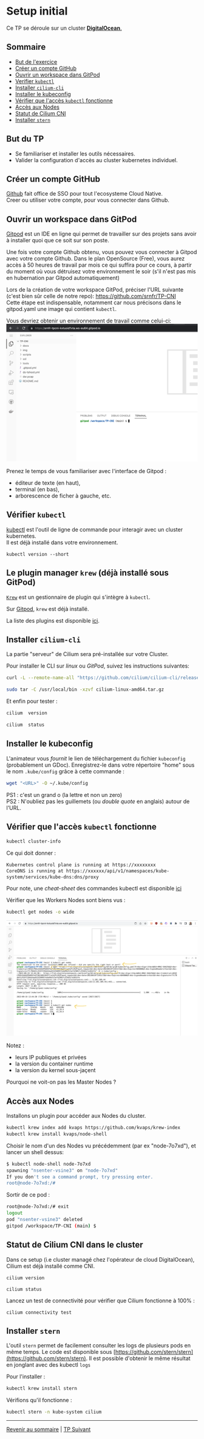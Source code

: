 # Setup initial

Ce TP se déroule sur un cluster <ins>**DigitalOcean**<ins>.

## Sommaire
  * [But de l'exercice](#but-du-tp)
  * [Créer un compte GitHub](#créer-un-compte-github)
  * [Ouvrir un workspace dans GitPod](#ouvrir-un-workspace-dans-gitpod)
  * [Verifier `kubectl`](#vérifier-kubectl)
  * [Installer `cilium-cli`](#installer-cilium-cli)
  * [Installer le kubeconfig](#installer-le-kubeconfig)
  * [Vérifier que l'accès `kubectl` fonctionne](#vérifier-que-laccès-kubectl-fonctionne)
  * [Accès aux Nodes](#accès-aux-nodes)
  * [Statut de Cilium CNI](#statut-de-cilium-cni-dans-le-cluster)
  * [Installer `stern` ](#installer-stern-sur-linux)

## But du TP
* Se familiariser et installer les outils nécessaires.
* Valider la configuration d'accès au cluster kubernetes individuel. 

## Créer un compte GitHub

[Github](https://github.com) fait office de SSO pour tout l'ecosysteme Cloud Native.  
Creer ou utiliser votre compte, pour vous connecter dans Github.

  
## Ouvrir un workspace dans GitPod

[Gitpod](https://gitpod.io) est un IDE en ligne qui permet de travailler sur des projets sans avoir à installer quoi que ce soit sur son poste.

Une fois votre compte Github obtenu, vous pouvez vous connecter à Gitpod avec votre compte Github.
Dans le plan OpenSource (Free), vous aurez accès à 50 heures de travail par mois ce qui suffira pour ce cours, à partir du moment où vous détruisez votre environnement le soir (s'il n'est pas mis en hubernation par Gitpod automatiquement)

Lors de la création de votre workspace GitPod, préciser l'URL suivante (c'est bien sûr celle de notre repo):
https://github.com/srnfr/TP-CNI  
Cette étape est indispensable, notamment car nous précisons dans le gitpod.yaml une image qui contient `kubectl`.

Vous devriez obtenir un environnement de travail comme celui-ci:
![](../img/gitpod.png)

Prenez le temps de vous familiariser avec l'interface de Gitpod :  
* éditeur de texte (en haut),
* terminal (en bas),
* arborescence de ficher à gauche, etc.


## Vérifier `kubectl` 

[kubectl](https://kubernetes.io/docs/tasks/tools/install-kubectl/) est l'outil de ligne de commande pour interagir avec un cluster kubernetes.  
Il est déjà installé dans votre environnement.


```shell
kubectl version --short
```
 
 ## Le plugin manager `krew` (déjà installé sous GitPod)

[`Krew`]((https://krew.sigs.k8s.io/docs/user-guide/setup/install/)) est un gestionnaire de plugin qui s'intègre à `kubectl`.

Sur [Gitpod](https://gitpod.com), `krew` est déjà installé.

La liste des plugins est disponible [ici](https://krew.sigs.k8s.io/plugins/).

## Installer `cilium-cli`

La partie "serveur" de Cilium sera pré-installée sur votre Cluster.

Pour installer le CLI sur *linux* ou *GitPod*, suivez les instructions suivantes:

```bash
curl -L --remote-name-all "https://github.com/cilium/cilium-cli/releases/download/v0.12.4/cilium-linux-amd64.tar.gz"
```
```bash
sudo tar -C /usr/local/bin -xzvf cilium-linux-amd64.tar.gz
```

Et enfin pour tester :  
```bash
cilium  version
```

```bash
cilium  status
```

## Installer le kubeconfig

L'animateur vous *fournit* le lien de téléchargement du fichier `kubeconfig` (probablement un GDoc).
Enregistrez-le dans votre répertoire "home" sous le nom `.kube/config` grâce à cette commande :

```bash
wget "<URL>" -O ~/.kube/config
```

PS1 : c'est un grand o (la lettre et non un zero)  
PS2 : N'oubliez pas les  guillemets (ou *double quote* en anglais) autour de l'URL.  

## Vérifier que l'accès `kubectl` fonctionne

```bash
kubectl cluster-info
```

Ce qui doit donner :

```
Kubernetes control plane is running at https://xxxxxxxx
CoreDNS is running at https://xxxxxx/api/v1/namespaces/kube-system/services/kube-dns:dns/proxy
```

Pour note, une *cheat-sheet* des commandes kubectl est disponible [ici](https://kubernetes.io/fr/docs/reference/kubectl/cheatsheet/)

Vérifier que les Workers Nodes sont biens vus :
```bash
kubectl get nodes -o wide
```

![](../img/gitpod2.png)

Notez :
* leurs IP publiques et privées
* la version du container runtime
* la version du kernel sous-jaçent

Pourquoi ne voit-on pas les Master Nodes ?

## Accès aux Nodes

Installons un plugin pour accéder aux Nodes du cluster.

```bash
kubectl krew index add kvaps https://github.com/kvaps/krew-index
kubectl krew install kvaps/node-shell
```

Choisir le nom d'un des Nodes vu précédemment (par ex "node-7o7xd"), et lancer un shell dessus:

```bash
$ kubectl node-shell node-7o7xd 
spawning "nsenter-vsine3" on "node-7o7xd"
If you don't see a command prompt, try pressing enter.
root@node-7o7xd:/#  
```

Sortir de ce pod :
```bash
root@node-7o7xd:/# exit
logout
pod "nsenter-vsine3" deleted
gitpod /workspace/TP-CNI (main) $ 
```

## Statut de Cilium CNI dans le cluster

Dans ce setup (i.e cluster managé chez l'opérateur de cloud DigitalOcean), Cilium est déjà installé comme CNI.

```shell
cilium version
```

```shell
cilium status
```

Lancez un test de connectivité pour vérifier que Cilium fonctionne à 100% :
```shell
cilium connectivity test
```


##  Installer `stern`

L'outil `stern` permet de facilement consulter les logs de plusieurs pods en même temps.
Le code est disponible sous [https://github.com/stern/stern](https://github.com/stern/stern).
Il est possible d'obtenir le même résultat en jonglant avec des kubectl `logs`

Pour l'installer :
  
  ```bash
kubectl krew install stern
```

Vérifions qu'il fonctionne :
```bash
kubectl stern -n kube-system cilium
```


---

[Revenir au sommaire](../README.md) | [TP Suivant](./TP02.md)
